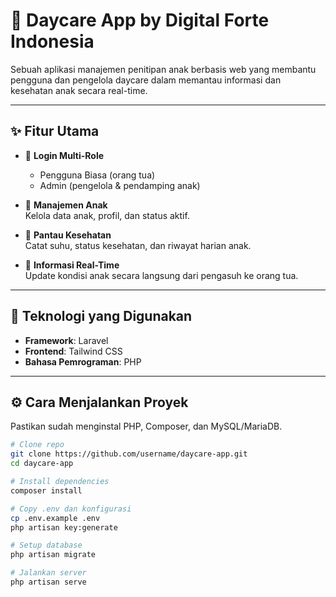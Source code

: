 
# 👶 Daycare App by Digital Forte Indonesia

Sebuah aplikasi manajemen penitipan anak berbasis web yang membantu pengguna dan pengelola daycare dalam memantau informasi dan kesehatan anak secara real-time.

---

## ✨ Fitur Utama

- 🔐 **Login Multi-Role**  
  - Pengguna Biasa (orang tua)
  - Admin (pengelola & pendamping anak)

- 🧒 **Manajemen Anak**  
  Kelola data anak, profil, dan status aktif.

- 💊 **Pantau Kesehatan**  
  Catat suhu, status kesehatan, dan riwayat harian anak.

- 📢 **Informasi Real-Time**  
  Update kondisi anak secara langsung dari pengasuh ke orang tua.

---

## 🚀 Teknologi yang Digunakan

- **Framework**: Laravel
- **Frontend**: Tailwind CSS
- **Bahasa Pemrograman**: PHP

---

## ⚙️ Cara Menjalankan Proyek

Pastikan sudah menginstal PHP, Composer, dan MySQL/MariaDB.

```bash
# Clone repo
git clone https://github.com/username/daycare-app.git
cd daycare-app

# Install dependencies
composer install

# Copy .env dan konfigurasi
cp .env.example .env
php artisan key:generate

# Setup database
php artisan migrate

# Jalankan server
php artisan serve
